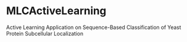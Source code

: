 MLCActiveLearning
================

Active Learning Application on Sequence-Based Classification of Yeast Protein Subcellular Localization

